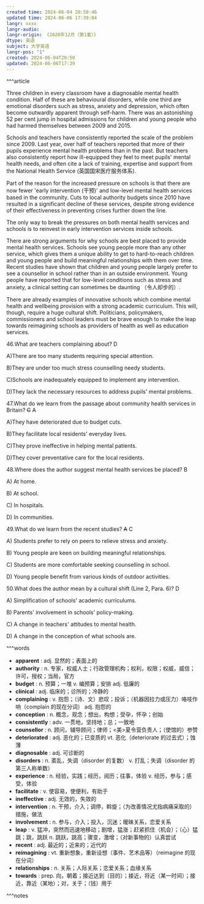 ```yaml
---
created time: 2024-06-04 20:50:46
updated time: 2024-06-06 17:39:04
langr: xxxx
langr-audio: 
langr-origin: 《2020年12月（第1套）》
dtype: 英语
subject: 大学英语
langr-pos: "1"
created: 2024-06-04T20:50
updated: 2024-06-06T17:39
---
```


^^^article

Three children in every classroom have a diagnosable mental health condition. Half of these are behavioural disorders, while one third are emotional disorders such as stress, anxiety and depression, which often become outwardly apparent through self-harm. There was an astonishing 52 per cent jump in hospital admissions for children and young people who had harmed themselves between 2009 and 2015.

Schools and teachers have consistently reported the scale of the problem since 2009. Last year, over half of teachers reported that more of their pupils experience mental health problems than in the past. But teachers also consistently report how ill-equipped they feel to meet pupils' mental health needs, and often cite a lack of training, expertise and support from the National Health Service (英国国宋医疗服务体系).

Part of the reason for the increased pressure on schools is that there are now fewer 'early intervention (干预)' and low-level mental health services based in the community. Cuts to local authority budgets since 2010 have resulted in a significant decline of these services, despite strong evidence of their effectiveness in preventing crises further down the line.

The only way to break the pressures on both mental health services and schools is to reinvest in early intervention services inside schools.

There are strong arguments for why schools are best placed to provide mental health services. Schools see young people more than any other service, which gives them a unique ability to get to hard-to-reach children and young people and build meaningful relationships with them over time. Recent studies have shown that children and young people largely prefer to see a counsellor in school rather than in an outside environment. Young people have reported that for low-level conditions such as stress and anxiety, a clinical setting can sometimes be daunting （令人却步的）.

There are already examples of innovative schools which combine mental health and wellbeing provision with a strong academic curriculum. This will, though, require a huge cultural shift. Politicians, policymakers, commissioners and school leaders must be brave enough to make the leap towards reimagining schools as providers of health as well as education services.

46.What are teachers complaining about? D

A)There are too many students requiring special attention.

B)They are under too much stress counselling needy students.

C)Schools are inadequately equipped to implement any intervention.

D)They lack the necessary resources to address pupils' mental problems.

47.What do we learn from the passage about community health services in Britain? ~~C~~ A

A)They have deteriorated due to budget cuts.

B)They facilitate local residents' everyday lives.

C)They prove ineffective in helping mental patients.

D)They cover preventative care for the local residents.

48.Where does the author suggest mental health services be placed? B

A) At home.

B) At school.

C) In hospitals.

D) In communities.

49.What do we learn from the recent studies? ~~A~~ C

A) Students prefer to rely on peers to relieve stress and anxiety.

B) Young people are keen on building meaningful relationships.

C) Students are more comfortable seeking counselling in school.

D) Young people benefit from various kinds of outdoor activities.

50.What does the author mean by a cultural shift (Line 2, Para. 6)? D

A) Simplification of schools' academic curriculums.

B) Parents' involvement in schools' policy-making.

C) A change in teachers' attitudes to mental health.

D) A change in the conception of what schools are.

^^^words
+ **apparent** : adj. 显然的；表面上的
+ **authority** : n. 专家，权威人士；行政管理机构；权利，权限；权威，威信；许可，授权；当局，官方
+ **budget** : n. 预算；一堆
v. 编预算；安排
adj. 低廉的
+ **clinical** : adj. 临床的；诊所的；冷静的
+ **complaining** : v. 抱怨；（诗、文）悲叹；投诉；（机器因拉力或压力）咯吱作响（complain 的现在分词）
adj. 抱怨的
+ **conception** : n. 概念，观念；想出，构想；受孕，怀孕；创始
+ **consistently** : adv. 一贯地，坚持地；总；一致地
+ **counsellor** : n. 顾问，辅导顾问；律师；<美>夏令营负责人；（使馆的）参赞
+ **deteriorated** : adj. 恶化的；已变质的
vt. 恶化（deteriorate 的过去式）；蚀薄
+ **diagnosable** : adj. 可诊断的
+ **disorders** : n. 紊乱，失调（disorder 的复数）
v. 打乱；失调（disorder 的第三人称单数）
+ **experience** : n. 经验，实践；经历，阅历；往事，体验
v. 经历，参与；感受，体验
+ **facilitate** : v. 使容易，使便利，有助于
+ **ineffective** : adj. 无效的，失效的
+ **intervention** : n. 干预，介入；调停，斡旋；（为改善情况尤指病痛采取的）措施，做法
+ **involvement** : n. 参与，介入；投入，沉迷；暧昧关系，恋爱关系
+ **leap** : v. 猛冲，突然而迅速地移动；剧增，猛涨；赶紧抓住（机会）；（心）猛跳；跳，跳跃
n. 跳跃，跳高；骤变，激增；（对新事物的）认真尝试
+ **recent** : adj. 最近的；近来的；近代的
+ **reimagining** : vt. 重新想象，重新设想（事件、艺术品等）（reimagine 的现在分词）
+ **relationships** : n. 关系；人际关系；恋爱关系；血缘关系
+ **towards** : prep. 向，朝着；接近达到（目的）；接近，将近（某一时间）；接近，靠近（某地）；对，关于；（钱）用于

^^^notes
